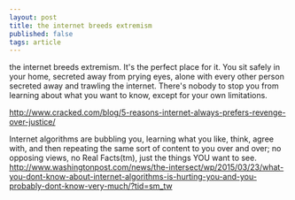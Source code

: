 ```yaml
---
layout: post
title: the internet breeds extremism
published: false
tags: article
---
```


the internet breeds extremism. It's the perfect place for it. You sit safely in 
your home, secreted away from prying eyes, alone with every other person 
secreted away and trawling the internet. There's nobody to stop you from 
learning about what you want to know, except for your own limitations.

http://www.cracked.com/blog/5-reasons-internet-always-prefers-revenge-over-justice/

Internet algorithms are bubbling you, learning what you like, think, agree with,
and then repeating the same sort of content to you over and over; no opposing 
views, no Real Facts(tm), just the things YOU want to see. 
http://www.washingtonpost.com/news/the-intersect/wp/2015/03/23/what-you-dont-know-about-internet-algorithms-is-hurting-you-and-you-probably-dont-know-very-much/?tid=sm_tw
